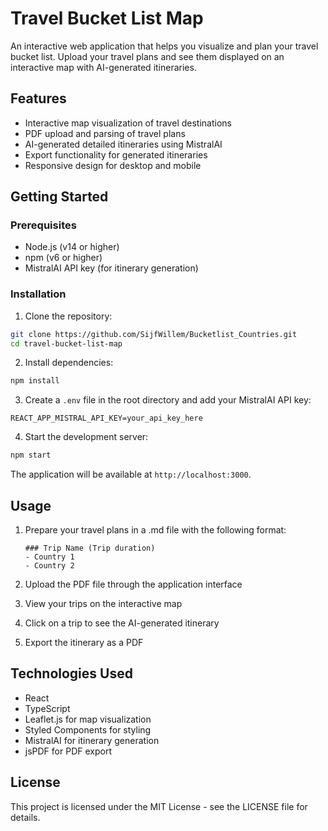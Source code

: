 # Travel Bucket List Map

An interactive web application that helps you visualize and plan your travel bucket list. Upload your travel plans and see them displayed on an interactive map with AI-generated itineraries.

## Features

- Interactive map visualization of travel destinations
- PDF upload and parsing of travel plans
- AI-generated detailed itineraries using MistralAI
- Export functionality for generated itineraries
- Responsive design for desktop and mobile

## Getting Started

### Prerequisites

- Node.js (v14 or higher)
- npm (v6 or higher)
- MistralAI API key (for itinerary generation)

### Installation

1. Clone the repository:
```bash
git clone https://github.com/SijfWillem/Bucketlist_Countries.git
cd travel-bucket-list-map
```

2. Install dependencies:
```bash
npm install
```

3. Create a `.env` file in the root directory and add your MistralAI API key:
```
REACT_APP_MISTRAL_API_KEY=your_api_key_here
```

4. Start the development server:
```bash
npm start
```

The application will be available at `http://localhost:3000`.

## Usage

1. Prepare your travel plans in a .md file with the following format:
   ```
   ### Trip Name (Trip duration)
   - Country 1
   - Country 2
   ```

2. Upload the PDF file through the application interface
3. View your trips on the interactive map
4. Click on a trip to see the AI-generated itinerary
5. Export the itinerary as a PDF

## Technologies Used

- React
- TypeScript
- Leaflet.js for map visualization
- Styled Components for styling
- MistralAI for itinerary generation
- jsPDF for PDF export

## License

This project is licensed under the MIT License - see the LICENSE file for details. 
